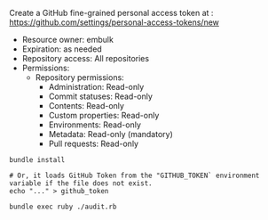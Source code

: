 Create a GitHub fine-grained personal access token at : https://github.com/settings/personal-access-tokens/new

* Resource owner: embulk
* Expiration: as needed
* Repository access: All repositories
* Permissions:
    * Repository permissions:
        * Administration: Read-only
        * Commit statuses: Read-only
        * Contents: Read-only
        * Custom properties: Read-only
        * Environments: Read-only
        * Metadata: Read-only (mandatory)
        * Pull requests: Read-only

```
bundle install
```

```
# Or, it loads GitHub Token from the "GITHUB_TOKEN` environment variable if the file does not exist.
echo "..." > github_token
```

```
bundle exec ruby ./audit.rb
```
